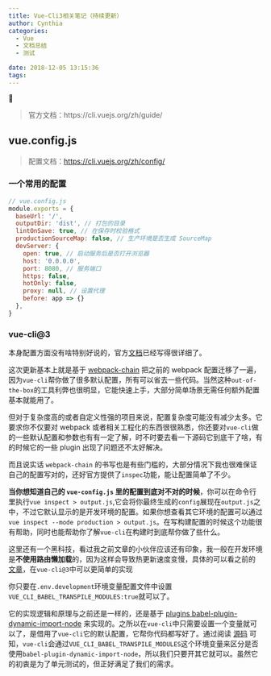 ```yaml
---
title: Vue-Cli3相关笔记（持续更新）
author: Cynthia
categories:
  - Vue
  - 文档总结
  - 测试

date: 2018-12-05 13:15:36
tags:
---
```


🐰

<!--more-->

<blockquote class="blockquote-center">
官方文档：https://cli.vuejs.org/zh/guide/
</blockquote>

## vue.config.js

> 配置文档：<https://cli.vuejs.org/zh/config/>

### 一个常用的配置

```js
// vue.config.js
module.exports = {
  baseUrl: '/',
  outputDir: 'dist', // 打包的目录
  lintOnSave: true, // 在保存时校验格式
  productionSourceMap: false, // 生产环境是否生成 SourceMap
  devServer: {
    open: true, // 启动服务后是否打开浏览器
    host: '0.0.0.0',
    port: 8080, // 服务端口
    https: false,
    hotOnly: false,
    proxy: null, // 设置代理
    before: app => {}
  },
}
```



### vue-cli@3

本身配置方面没有啥特别好说的，官方[文档](https://link.juejin.im?target=https%3A%2F%2Fcli.vuejs.org%2Fzh%2Fguide%2F)已经写得很详细了。

这次更新基本上就是基于 [webpack-chain](https://link.juejin.im?target=https%3A%2F%2Fgithub.com%2Fneutrinojs%2Fwebpack-chain) 把之前的 webpack 配置迁移了一遍，因为`vue-cli`帮你做了很多默认配置，所有可以省去一些代码。当然这种`out-of-the-box`的工具利弊也很明显，它能快速上手，大部分简单场景无需任何额外配置基本就能用了。

但对于复杂度高的或者自定义性强的项目来说，配置复杂度可能没有减少太多。它要求你不仅要对 webpack 或者相关工程化的东西很很熟悉，你还要对`vue-cli`做的一些默认配置和参数也有有一定了解，时不时要去看一下源码它到底干了啥，有的时候它的一些 plugin 出现了问题还不太好解决。

而且说实话 `webpack-chain` 的书写也是有些门槛的，大部分情况下我也很难保证自己的配置写对的，还好官方提供了`inspec`功能，能让配置简单了不少。

**当你想知道自己的 `vue-config.js` 里的配置到底对不对的时候**，你可以在命令行里执行`vue inspect > output.js`,它会将你最终生成的`config`展现在`output.js`之中，不过它默认显示的是开发环境的配置。如果你想查看其它环境的配置可以通过`vue inspect --mode production > output.js`。在写构建配置的时候这个功能很有帮助，同时也能帮助你了解`vue-cli`在构建时到底帮你做了些什么。



这里还有一个黑科技，看过我之前文章的小伙伴应该还有印象，我一般在开发环境是**不使用路由懒加载**的，因为这样会导致热更新速度变慢，具体的可以看之前的 [文章](https://link.juejin.im?target=https%3A%2F%2Fpanjiachen.gitee.io%2Fvue-element-admin-site%2Fzh%2Fguide%2Fadvanced%2Flazy-loading.html%23%25E8%25B7%25AF%25E7%2594%25B1%25E6%2587%2592%25E5%258A%25A0%25E8%25BD%25BD)，在`vue-cli@3`中可以更简单的实现

你只要在`.env.development`环境变量配置文件中设置`VUE_CLI_BABEL_TRANSPILE_MODULES:true`就可以了。

它的实现逻辑和原理与之前还是一样的，还是基于 [plugins babel-plugin-dynamic-import-node](https://link.juejin.im?target=https%3A%2F%2Fgithub.com%2Fairbnb%2Fbabel-plugin-dynamic-import-node) 来实现的。之所以在`vue-cli`中只需要设置一个变量就可以了，是借用了`vue-cli`它的默认配置，它帮你代码都写好了。通过阅读 [源码](https://link.juejin.im?target=https%3A%2F%2Fgithub.com%2Fvuejs%2Fvue-cli%2Fblob%2Fdev%2Fpackages%2F%40vue%2Fbabel-preset-app%2Findex.js) 可知，`vue-cli`会通过`VUE_CLI_BABEL_TRANSPILE_MODULES`这个环境变量来区分是否使用`babel-plugin-dynamic-import-node`，所以我们只要开其它就可以。虽然它的初衷是为了单元测试的，但正好满足了我们的需求。





